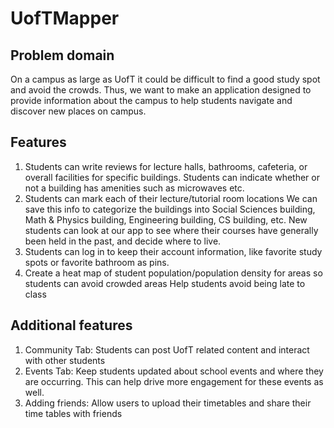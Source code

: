 # UofTMapper

## Problem domain
On a campus as large as UofT it could be difficult to find a good study spot and avoid the crowds. Thus, we want to make an application designed to provide information about the campus to help students navigate and discover new places on campus. 

## Features
1. Students can write reviews for lecture halls, bathrooms, cafeteria, or overall facilities for specific buildings. Students can indicate whether or not a building has amenities such as microwaves etc.
2. Students can mark each of their lecture/tutorial room locations
   We can save this info to categorize the buildings into Social Sciences building, Math & Physics building, Engineering building, CS building, etc.
   New students can look at our app to see where their courses have generally been held in the past, and decide where to live.
3. Students can log in to keep their account information, like favorite study spots or favorite bathroom as pins.
4. Create a heat map of student population/population density for areas so students can avoid crowded areas
   Help students avoid being late to class
   
## Additional features
1. Community Tab: Students can post UofT related content and interact with other students
2. Events Tab: Keep students updated about school events and where they are occurring. This can help drive more engagement for these events as well.
3. Adding friends: Allow users to upload their timetables and share their time tables with friends
